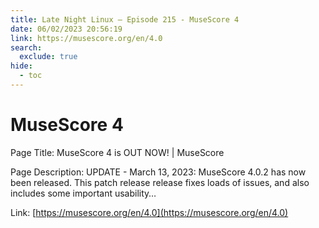 ```yaml
---
title: Late Night Linux – Episode 215 - MuseScore 4
date: 06/02/2023 20:56:19
link: https://musescore.org/en/4.0
search:
  exclude: true
hide:
  - toc
---
```


# MuseScore 4

Page Title: MuseScore 4 is OUT NOW! | MuseScore

Page Description: UPDATE - March 13, 2023: MuseScore 4.0.2 has now been released. This patch release release fixes loads of issues, and also includes some important usability… 

Link: [https://musescore.org/en/4.0](https://musescore.org/en/4.0)